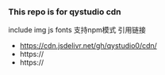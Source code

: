 ### This repo is for qystudio cdn
include img js fonts
支持npm模式
引用链接
+ https://cdn.jsdelivr.net/gh/qystudio0/cdn/
+ https://
+ https://
